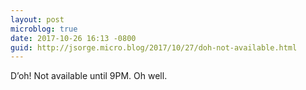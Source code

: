 ```yaml
---
layout: post
microblog: true
date: 2017-10-26 16:13 -0800
guid: http://jsorge.micro.blog/2017/10/27/doh-not-available.html
---
```

D’oh! Not available until 9PM. Oh well.
